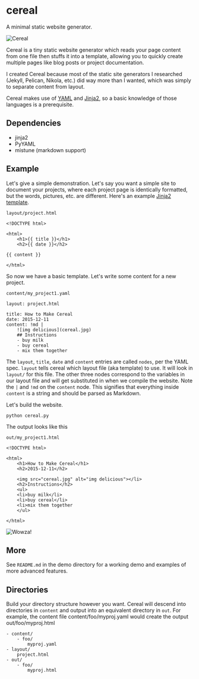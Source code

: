 # cereal
A minimal static website generator.

![Cereal](http://imgur.com/j9BlQVV.png)

Cereal is a tiny static website generator which reads your page content from one file then stuffs it into a template, allowing you to quickly create multiple pages like blog posts or project documentation.

I created Cereal because most of the static site generators I researched (Jekyll, Pelican, Nikola, etc.) did way more than I wanted, which was simply to separate content from layout.

Cereal makes use of [YAML](https://en.wikipedia.org/wiki/Yaml) and [Jinja2](http://jinja.pocoo.org/docs/dev/), so a basic knowledge of those languages is a prerequisite.

## Dependencies

* jinja2
* PyYAML
* mistune (markdown support)

## Example

Let's give a simple demonstration.  Let's say you want a simple site to document your projects, where each project page is identically formatted, but the words, pictures, etc. are different.  Here's an example [Jinja2 template]().

`layout/project.html`

    <!DOCTYPE html>

    <html>
        <h1>{{ title }}</h1>
        <h2>{{ date }}</h2>

    {{ content }}

    </html>

So now we have a basic template.  Let's write some content for a new project.

`content/my_project1.yaml`

    layout: project.html

    title: How to Make Cereal
    date: 2015-12-11
    content: !md |
        ![img delicious](cereal.jpg)
        ## Instructions
        - buy milk
        - buy cereal
        - mix them together

The `layout`, `title`, `date` and `content` entries are called `nodes`, per the YAML spec.
`layout` tells cereal which layout file (aka template) to use.  It will look in `layout/` for this file.
The other three nodes correspond to the variables in our layout file and will get substituted in when we compile the website.  Note the `|` and `!md` on the `content` node.  This signifies that everything inside `content` is a string and should be parsed as Markdown.

Let's build the website.

    python cereal.py

The output looks like this

`out/my_project1.html`

    <!DOCTYPE html>

    <html>
        <h1>How to Make Cereal</h1>
        <h2>2015-12-11</h2>

        <img src="cereal.jpg" alt="img delicious"></li>
        <h2>Instructions</h2>
        <ul>
        <li>buy milk</li>
        <li>buy cereal</li>
        <li>mix them together
        </ul>

    </html>

![Wowza!](http://imgur.com/kRBCzrj.png)

## More
See `README.md` in the demo directory for a working demo and examples of more advanced features.

## Directories

Build your directory structure however you want.  Cereal will descend into directories in `content` and output into an equivalent directory in `out`.  For example, the content file
    content/foo/myproj.yaml
would create the output
    out/foo/myproj.html

    - content/
        - foo/
            myproj.yaml
    - layout/
        project.html
    - out/
        - foo/
            myproj.html
